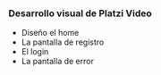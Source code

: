 ### Desarrollo visual de Platzi Video

- Diseño el home
- La pantalla de registro
- El login
- La pantalla de error